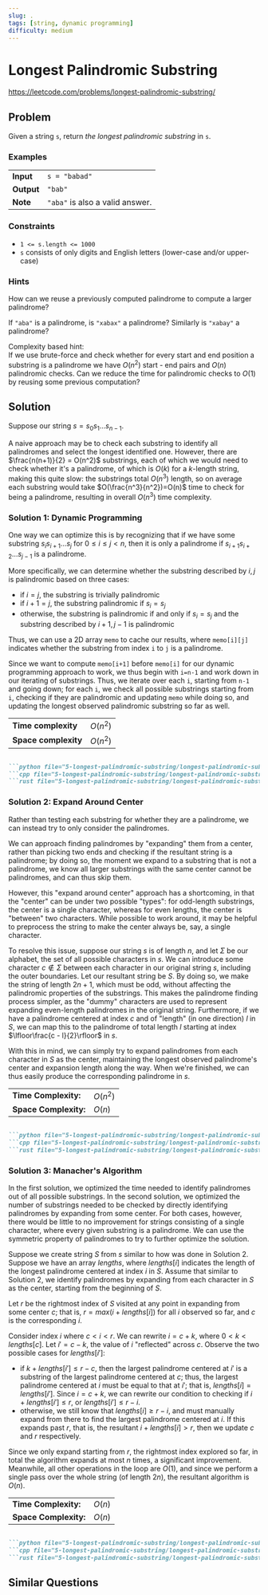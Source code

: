 ```yaml
---
slug: .
tags: [string, dynamic programming]
difficulty: medium
---
```


# Longest Palindromic Substring

<Difficulty m />

https://leetcode.com/problems/longest-palindromic-substring/

## Problem

Given a string `s`, return _the longest palindromic substring_ in `s`.

### Examples

<Example>

| | |
:--|:--
**Input**   | `s = "babad"`
**Output**  | `"bab"`
**Note**    | `"aba"` is also a valid answer.

</Example>

### Constraints

- `1 <= s.length <= 1000`
- `s` consists of only digits and English letters (lower-case and/or upper-case)

### Hints

<Hint>

How can we reuse a previously computed palindrome to compute a larger palindrome?

</Hint>

<Hint>

If `"aba"` is a palindrome, is `"xabax"` a palindrome? Similarly is `"xabay"` a palindrome?

</Hint>

<Hint>

Complexity based hint:  
If we use brute-force and check whether for every start and end position a substring is a palindrome we have $O(n^2)$ start - end pairs and $O(n)$ palindromic checks. Can we reduce the time for palindromic checks to $O(1)$ by reusing some previous computation?

</Hint>

## Solution
Suppose our string $s = s_0 s_1 \ldots s_{n-1}$.

A naive approach may be to check each substring to identify all palindromes and select the longest identified one. However, there are $\frac{n(n+1)}{2} = O(n^2)$ substrings, each of which we would need to check whether it's a palindrome, of which is $O(k)$ for a $k$-length string, making this quite slow: the substrings total $O(n^3)$ length, so on average each substring would take $O(\frac{n^3}{n^2})=O(n)$ time to check for being a palindrome, resulting in overall $O(n^3)$ time complexity.

### Solution 1: Dynamic Programming

One way we can optimize this is by recognizing that if we have some substring $s_i s_{i+1} \ldots s_j$ for $0 \leq i \leq j < n$, then it is only a palindrome if $s_{i+1} s_{i+2} \ldots s_{j-1}$ is a palindrome.

More specifically, we can determine whether the substring described by $i,j$ is palindromic based on three cases:
- if $i=j$, the substring is trivially palindromic
- if $i+1=j$, the substring palindromic if $s_i = s_j$
- otherwise, the substring is palindromic if and only if $s_i = s_j$ and the substring described by $i+1,j-1$ is palindromic

Thus, we can use a 2D array `memo` to cache our results, where `memo[i][j]` indicates whether the substring from index `i` to `j` is a palindrome.

Since we want to compute `memo[i+1]` before `memo[i]` for our dynamic programming approach to work, we thus begin with `i=n-1` and work down in our iterating of substrings. Thus, we iterate over each `i`, starting from `n-1` and going down; for each `i`, we check all possible substrings starting from `i`, checking if they are palindromic and updating `memo` while doing so, and updating the longest observed palindromic substring so far as well.

<VAlign>

| | |
:--|:--
**Time complexity** | $O(n^2)$
**Space complexity** | $O(n^2)$

</VAlign>

```md codetabs

```python file="5-longest-palindromic-substring/longest-palindromic-substring.py":2-19
```cpp file="5-longest-palindromic-substring/longest-palindromic-substring.cpp":2-27
```rust file="5-longest-palindromic-substring/longest-palindromic-substring.rs":2-25

```

### Solution 2: Expand Around Center

Rather than testing each substring for whether they are a palindrome, we can instead try to only consider the palindromes.

We can approach finding palindromes by "expanding" them from a center, rather than picking two ends and checking if the resultant string is a palindrome; by doing so, the moment we expand to a substring that is not a palindrome, we know all larger substrings with the same center cannot be palindromes, and can thus skip them.

However, this "expand around center" approach has a shortcoming, in that the "center" can be under two possible "types": for odd-length substrings, the center is a single character, whereas for even lengths, the center is "between" two characters. While possible to work around, it may be helpful to preprocess the string to make the center always be, say, a single character.

To resolve this issue, suppose our string $s$ is of length $n$, and let $\Sigma$ be our alphabet, the set of all possible characters in $s$. We can introduce some character $c\notin\Sigma$ between each character in our original string $s$, including the outer boundaries. Let our resultant string be $S$. By doing so, we make the string of length $2n+1$, which must be odd, without affecting the palindromic properties of the substrings. This makes the palindrome finding process simpler, as the "dummy" characters are used to represent expanding even-length palindromes in the original string. Furthermore, if we have a palindrome centered at index $c$ and of "length" (in one direction) $l$ in $S$, we can map this to the palindrome of total length $l$ starting at index $\lfloor\frac{c - l}{2}\rfloor$ in $s$.

With this in mind, we can simply try to expand palindromes from each character in $S$ as the center, maintaining the longest observed palindrome's center and expansion length along the way. When we're finished, we can thus easily produce the corresponding palindrome in $s$.

<VAlign>

| | |
:--|:--
**Time Complexity:** | $O(n^2)$
**Space Complexity:** | $O(n)$
</VAlign>

```md codetabs

```python file="5-longest-palindromic-substring/longest-palindromic-substring.py":21-36
```cpp file="5-longest-palindromic-substring/longest-palindromic-substring.cpp":30-54
```rust file="5-longest-palindromic-substring/longest-palindromic-substring.rs":28-63

```

### Solution 3: Manacher's Algorithm

In the first solution, we optimized the time needed to identify palindromes out of all possible substrings. In the second solution, we optimized the number of substrings needed to be checked by directly identifying palindromes by expanding from some center. For both cases, however, there would be little to no improvement for strings consisting of a single character, where every given substring is a palindrome. We can use the symmetric property of palindromes to try to further optimize the solution.

Suppose we create string $S$ from $s$ similar to how was done in Solution 2. Suppose we have an array $lengths$, where $lengths[i]$ indicates the length of the longest palindrome centered at index $i$ in $S$. Assume that similar to Solution 2, we identify palindromes by expanding from each character in $S$ as the center, starting from the beginning of $S$.

Let $r$ be the rightmost index of $S$ visited at any point in expanding from some center $c$; that is, $r=max(i+lengths[i])$ for all $i$ observed so far, and $c$ is the corresponding $i$.

Consider index $i$ where $c < i < r$. We can rewrite $i = c + k$, where $0 < k < lengths[c]$. Let $i' = c - k$, the value of $i$ "reflected" across $c$. Observe the two possible cases for $lengths[i']$:
- if $k + lengths[i'] \leq r - c$, then the largest palindrome centered at $i'$ is a substring of the largest palindrome centered at $c$; thus, the largest palindrome centered at $i$ must be equal to that at $i'$; that is, $lengths[i]=lengths[i']$. Since $i=c+k$, we can rewrite our condition to checking if $i + lengths[i'] \leq r$, or $lengths[i'] \leq r - i$.
- otherwise, we still know that $lengths[i] \geq r-i$, and must manually expand from there to find the largest palindrome centered at $i$. If this expands past $r$, that is, the resultant $i + lengths[i]>r$, then we update $c$ and $r$ respectively.

Since we only expand starting from $r$, the rightmost index explored so far, in total the algorithm expands at most $n$ times, a significant improvement. Meanwhile, all other operations in the loop are $O(1)$, and since we perform a single pass over the whole string (of length $2n$), the resultant algorithm is $O(n)$.

<VAlign>

| | |
:--|:--
**Time Complexity:** | $O(n)$
**Space Complexity:** | $O(n)$

</VAlign>

```md codetabs

```python file="5-longest-palindromic-substring/longest-palindromic-substring.py":39-58
```cpp file="5-longest-palindromic-substring/longest-palindromic-substring.cpp":57-97
```rust file="5-longest-palindromic-substring/longest-palindromic-substring.rs":66-114

```

## Similar Questions

<Similar title="Shortest Palindrome" h />

<Similar title="Palindrome Permutation" e />

<Similar title="Palindrome Pairs" h />

<Similar title="Longest Palindromic Subsequence" m />

<Similar title="Palindromic Substrings" m />